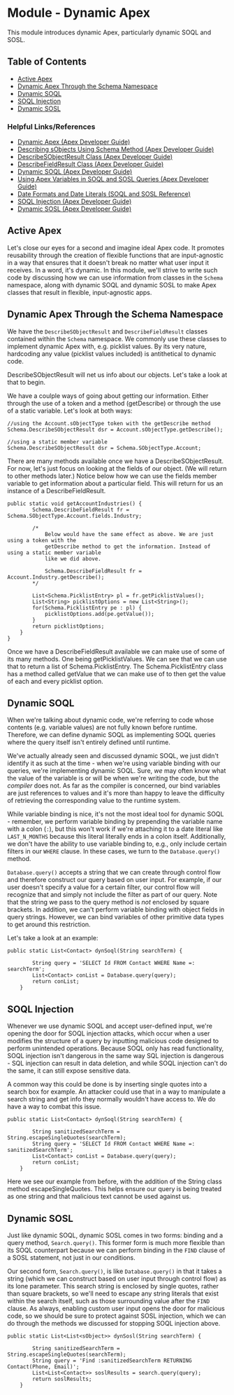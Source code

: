 # Module - Dynamic Apex

This module introduces dynamic Apex, particularly dynamic SOQL and SOSL.

## Table of Contents

* [Active Apex](#active-apex)
* [Dynamic Apex Through the Schema Namespace](#dynamic-apex-through-the-schema-namespace)
* [Dynamic SOQL](#dynamic-soql)
* [SOQL Injection](#soql-injection)
* [Dynamic SOSL](#dynamic-sosl)

### Helpful Links/References

* [Dynamic Apex (Apex Developer Guide)](https://developer.salesforce.com/docs/atlas.en-us.apexcode.meta/apexcode/apex_dynamic.htm)
* [Describing sObjects Using Schema Method (Apex Developer Guide)](https://developer.salesforce.com/docs/atlas.en-us.apexcode.meta/apexcode/apex_dynamic_describeSObject.htm)
* [DescribeSObjectResult Class (Apex Developer Guide)](https://developer.salesforce.com/docs/atlas.en-us.apexcode.meta/apexcode/apex_methods_system_sobject_describe.htm#apex_methods_system_sobject_describe)
* [DescribeFieldResult Class (Apex Developer Guide)](https://developer.salesforce.com/docs/atlas.en-us.apexcode.meta/apexcode/apex_methods_system_fields_describe.htm#apex_methods_system_fields_describe)
* [Dynamic SOQL (Apex Developer Guide)](https://developer.salesforce.com/docs/atlas.en-us.apexcode.meta/apexcode/apex_dynamic_soql.htm)
* [Using Apex Variables in SOQL and SOSL Queries (Apex Developer Guide)](https://developer.salesforce.com/docs/atlas.en-us.apexcode.meta/apexcode/langCon_apex_SOQL_variables.htm)
* [Date Formats and Date Literals (SOQL and SOSL Reference)](https://developer.salesforce.com/docs/atlas.en-us.soql_sosl.meta/soql_sosl/sforce_api_calls_soql_select_dateformats.htm)
* [SOQL Injection (Apex Developer Guide)](https://developer.salesforce.com/docs/atlas.en-us.apexcode.meta/apexcode/pages_security_tips_soql_injection.htm)
* [Dynamic SOSL (Apex Developer Guide)](https://developer.salesforce.com/docs/atlas.en-us.apexcode.meta/apexcode/apex_dynamic_sosl.htm)

## Active Apex

Let's close our eyes for a second and imagine ideal Apex code. It promotes reusability through the creation of flexible functions that are input-agnostic in a way that ensures that it doesn't break no matter what user input it receives. In a word, it's dynamic. In this module, we'll strive to write such code by discussing how we can use information from classes in the `Schema` namespace, along with dynamic SOQL and dynamic SOSL to make Apex classes that result in flexible, input-agnostic apps.

## Dynamic Apex Through the Schema Namespace

We have the `DescribeSObjectResult` and `DescribeFieldResult` classes contained within the `Schema` 
namespace. We commonly use these classes to implement dynamic Apex with, e.g. picklist values. By its 
very nature, hardcoding any value (picklist values included) is antithetical to dynamic code.

DescribeSObjectResult will net us info about our objects. Let's take a look at that to begin. 

We have a coulple ways of going about getting our information. Either through the use of a token and 
a method (getDescribe) or through the use of a static variable. Let's look at both ways:
```
//using the Account.sObjectType token with the getDescribe method
Schema.DescribeSObjectResult dsr = Account.sObjectType.getDescribe();

//using a static member variable
Schema.DescribeSObjectResult dsr = Schema.SObjectType.Account;
```

There are many methods available once we have a DescribeSObjectResult. For now, let's just focus on 
looking at the fields of our object. (We will return to other methods later.) Notice below how 
we can use the fields member variable to get information about a particular field. This will return 
for us an instance of a DescribeFieldResult.

```
public static void getAccountIndustries() {
		Schema.DescribeFieldResult fr = Schema.SObjectType.Account.fields.Industry;

        /*
            Below would have the same effect as above. We are just using a token with the 
			getDescribe method to get the information. Instead of using a static member variable 
			like we did above. 
			
            Schema.DescribeFieldResult fr = Account.Industry.getDescribe();
        */
		
        List<Schema.PicklistEntry> pl = fr.getPicklistValues();
        List<String> picklistOptions = new List<String>();
        for(Schema.PicklistEntry pe : pl) {
            picklistOptions.add(pe.getValue());
        }
        return picklistOptions;
    }
}
```

Once we have a DescribeFieldResult available we can make use of some of its many methods. One being 
getPicklistValues. We can see that we can use that to return a list of Schema.PicklistEntry. The 
Schema.PicklistEntry class has a method called getValue that we can make use of to then get the value 
of each and every picklist option. 

## Dynamic SOQL

When we're talking about dynamic code, we're referring to code whose contents (e.g. variable values) are not fully known before runtime. Therefore, we can define dynamic SOQL 
as implementing SOQL queries where the query itself isn't entirely defined until runtime.

We've actually already seen and discussed dynamic SOQL, we just didn't identify it as such at the time - when we're using variable binding with our queries, we're implementing 
dynamic SOQL. Sure, _we_ may often know what the value of the variable is or will be when we're writing the code, but the _compiler_ does not. As far as the compiler is concerned, 
our bind variables are just references to values and it's more than happy to leave the difficulty of retrieving the corresponding value to the runtime system. 

While variable binding is nice, it's not the most ideal tool for dynamic SOQL - remember, we perform variable binding by prepending the variable name with a colon (`:`), but this 
won't work if we're attaching it to a date literal like `LAST_N_MONTHS` because this literal literally ends in a colon itself. Additionally, we don't have the ability to use 
variable binding to, e.g., only include certain filters in our `WHERE` clause. In these cases, we turn to the `Database.query()` method.

`Database.query()` accepts a string that we can create through control flow and therefore construct our query based on user input. For example, if our user doesn't specify a value 
for a certain filter, our control flow will recognize that and simply not include the filter as part of our query. Note that the string we pass to the query method is _not_ 
enclosed by square brackets. In addition, we can't perform variable binding with object fields in query strings. However, we can bind variables of other primitive data types to 
get around this restriction.

Let's take a look at an example:

```
public static List<Contact> dynSoql(String searchTerm) {

        String query = 'SELECT Id FROM Contact WHERE Name =: searchTerm';
        List<Contact> conList = Database.query(query);
        return conList;
    }
```

## SOQL Injection

Whenever we use dynamic SOQL and accept user-defined input, we're opening the door for SOQL injection attacks, which occur when a user modifies the structure of a query by 
inputting malicious code designed to perform unintended operations. Because SOQL only has read functionality, SOQL injection isn't dangerous in the same way SQL injection is 
dangerous - SQL injection can result in data deletion, and while SOQL injection can't do the same, it can still expose sensitive data.

A common way this could be done is by inserting single quotes into a search box for example. An attacker could use that in a way to manipulate a search string and get info 
they normally wouldn't have access to. We do have a way to combat this issue. 

```
public static List<Contact> dynSoql(String searchTerm) {

		String sanitizedSearchTerm = String.escapeSingleQuotes(searchTerm);
        String query = 'SELECT Id FROM Contact WHERE Name =: sanitizedSearchTerm';
        List<Contact> conList = Database.query(query);
        return conList;
    }
```

Here we see our example from before, with the addition of the String class method escapeSingleQuotes. This helps ensure our query is being treated as one string and that malicious 
text cannot be used against us.

## Dynamic SOSL

Just like dynamic SOQL, dynamic SOSL comes in two forms: binding and a query method, `Search.query()`. This former form is much more flexible than its SOQL counterpart because we 
can perform binding in the `FIND` clause of a SOSL statement, not just in our conditions.

Our second form, `Search.query()`, is like `Database.query()` in that it takes a string (which we can construct based on user input through control flow) as its lone parameter. 
This search string is enclosed by single quotes, rather than square brackets, so we'll need to escape any string literals that exist within the search itself, such as those 
surrounding value after the `FIND` clause. As always, enabling custom user input opens the door for malicious code, so we should be sure to protect against SOSL injection, which 
we can do through the methods we discussed for stopping SOQL injection above.

```
public static List<List<sObject>> dynSosl(String searchTerm) {
        
        String sanitizedSearchTerm = String.escapeSingleQuotes(searchTerm);
        String query = 'Find :sanitizedSearchTerm RETURNING Contact(Phone, Email)';
        List<List<Contact>> soslResults = search.query(query);
        return soslResults;
    }
```